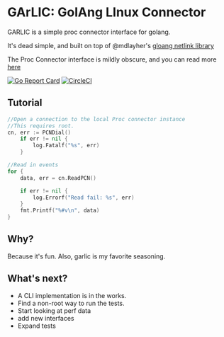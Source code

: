 # GArLIC: GolAng LInux Connector

GARLIC is a simple proc connector interface for golang.

It's dead simple, and built on top of @mdlayher's [gloang netlink library](https://github.com/mdlayher/netlink)

The Proc Connector interface is mildly obscure, and you can read more [here](http://netsplit.com/the-proc-connector-and-socket-filters)

[![Go Report Card](https://goreportcard.com/badge/github.com/fearful-symmetry/garlic)](https://goreportcard.com/report/github.com/fearful-symmetry/garlic)
[![CircleCI](https://circleci.com/gh/fearful-symmetry/garlic.svg?style=svg)](https://circleci.com/gh/fearful-symmetry/garlic)
## Tutorial

```go
//Open a connection to the local Proc connector instance
//This requires root.
cn, err := PCNDial()
	if err != nil {
		log.Fatalf("%s", err)
	}

//Read in events
for {
    data, err = cn.ReadPCN()

	if err != nil {
		log.Errorf("Read fail: %s", err)
    }
	fmt.Printf("%#v\n", data)
}
```

## Why?

Because it's fun. Also, garlic is my favorite seasoning.

## What's next?

- A CLI implementation is in the works.
- Find a non-root way to run the tests.
- Start looking at perf data
- add new interfaces
- Expand tests

